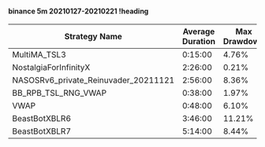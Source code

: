 #### binance 5m 20210127-20210221 !heading
| Strategy Name                        | Average Duration | Max Drawdown | Profit Mean | Profit Sum | Profit Total | Trade Count | Win Rate |
| ------------------------------------ | ---------------- | ------------ | ----------- | ---------- | ------------ | ----------- | -------- |
| MultiMA_TSL3                         | 0:15:00          | 4.76%        | 70.28%      | 51868.00%  | 17557.00%    | 738         | 71.14%   |
| NostalgiaForInfinityX                | 2:26:00          | 0.21%        | 280.20%     | 50156.00%  | 7837.00%     | 179         | 98.88%   |
| NASOSRv6_private_Reinuvader_20211121 | 2:56:00          | 8.36%        | 164.61%     | 58437.00%  | 21148.00%    | 355         | 94.08%   |
| BB_RPB_TSL_RNG_VWAP                  | 0:38:00          | 1.97%        | 180.96%     | 83424.00%  | 41499.00%    | 461         | 89.59%   |
| VWAP                                 | 0:48:00          | 6.10%        | 186.79%     | 69298.00%  | 28725.00%    | 371         | 83.56%   |
| BeastBotXBLR6                        | 3:46:00          | 11.21%       | 176.46%     | 53997.00%  | 17881.00%    | 306         | 67.32%   |
| BeastBotXBLR7                        | 5:14:00          | 8.44%        | 127.08%     | 49942.00%  | 15404.00%    | 393         | 65.65%   |